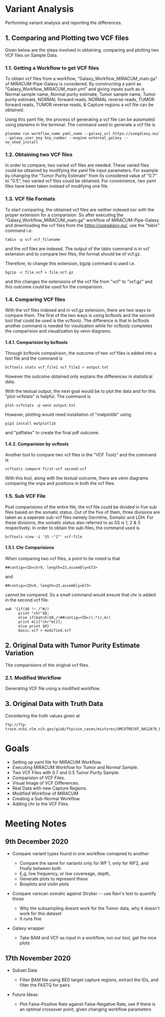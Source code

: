 # Variant Analysis
Performing variant analysis and reporting the differences.

## 1. Comparing and Plotting two VCF files
Given below are the steps involved in obtaining, comparing and plotting two VCF files on Sample Data.

### 1.1. Getting a Workflow to get VCF files
To obtain vcf files from a workflow, "Galaxy_Workflow_MIRACUM_main.ga" of MIRACUM-Pipe-Galaxy is considered. By constructing a yaml as "Galaxy_Workflow_MIRACUM_main.yml" and giving inputs such as is Normal sample name, Normal purity estimate, Tumor sample name, Tumor purity estimate, NORMAL forward reads, NORMAL reverse reads, TUMOR forward reads, TUMOR reverse reads, & Capture regions a vcf file can be obtained. 

Using this yaml file, the process of generating a vcf file can be automated using planemo in the terminal. The command used to generate a vcf file is

```
planemo run workflow_name yaml_name --galaxy_url https://usegalaxy.eu/ --galaxy_user_key key_number --engine external_galaxy --no_shed_install
```

### 1.2. Obtaining two VCF files
In order to compare, two varied vcf files are needed. These varied files could be obtained by modifying the yaml file input parameters. For example by changing the "Tumor Purity Estimate" from its considered value of "0.7" to "0.5", two varied vcf files could be obtained. For convenience, two yaml files have been taken instead of modifying one file.

### 1.3. VCF file Formats
To start comparing, the obtained vcf files are neither indexed nor with the proper extension for a comparision. So after executing the "Galaxy_Workflow_MIRACUM_main.ga" workflow of MIRACUM-Pipe-Galaxy and downloading the vcf files from the https://usegalaxy.eu/, use the "tabix" command i.e. 

```
tabix -p vcf vcf_filename
```

and the vcf files are indexed. The output of the tabix command is in vcf extension and to compare two files, the format should be of vcf.gz. 

Therefore, to change this extension, bgzip command is used i.e. 

```
bgzip -c file.vcf > file.vcf.gz
```

and this changes the extensions of the vcf file from "vcf" to "vcf.gz" and this outcome could be used for the comparision. 

### 1.4. Comparing VCF files
With the vcf files indexed and in vcf.gz extension, there are two ways to compare them. The first of the two ways is using bcftools and the second tool that could be used is the vcftoolz. The difference is that in bcftools another command is needed for visulization while for vcftoolz completes the comparision and visualization by venn diagrams.

#### 1.4.1. Comparision by bcftools
Through bcftools compairison, the outcome of two vcf files is added into a text file and the command is 

```
bcftools stats vcf_file1 vcf_file2 > output.txt
```

However the outcome obtained only explans the differences in statistical data.

With the textual output, the next goal would be to plot the data and for this "plot-vcfstats" is helpful. The command is 

```
plot-vcfstats -p venn output.txt
```

However, plotting would need installation of "matplotlib" using 

```
pip3 install matplotlib
```

and "pdflatex" to create the final pdf outcome.

#### 1.4.2. Comparision by vcftoolz
Another tool to compare two vcf files is the "VCF Toolz" and the command is 

```
vcftoolz compare first-vcf second-vcf
```

With this tool, along with the textual outcome, there are venn diagrams comparing the snps and positions in both the vcf files.

### 1.5. Sub VCF File
Post comparisions of the entire file, the vcf file could be divided in five sub files based on the somatic status. Out of the five of them, three divisions are taken as a seperate sub-vcf files namely Germline, Somatic and LOH. For these divisions, the somatic status also referred to as SS is 1, 2 & 3 respectively. In order to obtain the sub-files, the command used is 

```
bcftools view -i 'SS ~"2"' vcf-file
```

#### 1.5.1. Chr Comparisions
When comparing two vcf files, a point to be noted is that 

```
##contig=<ID=chr9, length=23,assembly=b73>
```

and 

```
##contig=<ID=9, length=23,assembly=b73>
```

cannot be compared. So a small command would ensure that chr is added in the second vcf file.

```
awk '{if($0 !~ /^#/) 
      print "chr"$0; 
      else if(match($0,/(##contig=<ID=)(.*)/,m)) 
      print m[1]"chr"m[2]; 
      else print $0}' 
      basic.vcf > modified.vcf
```

## 2. Original Data with Tumor Purity Estimate Variation
The comparisions of the original vcf files.

### 2.1. Modified Workflow 
Generating VCF file using a modified workflow.

## 3. Original Data with Truth Data
Considering the truth values given at 

```
ftp://ftp-trace.ncbi.nlm.nih.gov/giab/ftp/use_cases/mixtures/UMCUTRECHT_NA12878_NA24385_mixture_10052016/
```

# Goals

* Setting up yaml file for MIRACUM Workflow.
* Executing MIRACUM Workflow for Tumor and Normal Sample.
* Two VCF Files with 0.7 and 0.5 Tumor Purity Sample.
* Comparision of VCF Files.
* Visual Image of VCF Differences.
* Real Data with new Capture Regions.
* Modified Workflow of MIRACUM
* Creating a Sub-Normal Workflow.
* Adding chr to the VCF Files.

# Meeting Notes

## 9th December 2020

* Compare variant types found in one workflow comapred to another
  * Compare the same for variants only for WF 1, only for WF2, and finally between both
  * E,g, low frequency, or low covereage, depth,
  * Generate plots to represent these
   * Boxplots and violin plots

* Compare varscan somatic against Stryker -- use Ravi's test to quantify those
  * Why the subsampling doesnt work for the Tumor data, why it doesn't work for this dataset
  * It runs fine

* Galaxy wrapper
  * Take BAM and VCF as input in a workflow, run our tool, get the nice plots

## 17th November 2020

* Subset Data
  * Filter BAM file using BED target capture regions, extract the IDs, and filter the FASTQ for pairs.

* Future Ideas:
  * Plot False-Positive Rate against False-Negative Rate, see if there is an optimal crossover point, given changing workflow parameters
